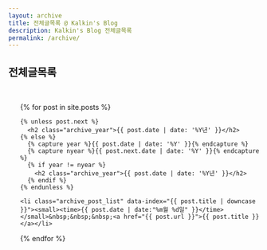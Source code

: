 ```yaml
---
layout: archive
title: 전체글목록 @ Kalkin's Blog
description: Kalkin's Blog 전체글목록
permalink: /archive/
---
```


<article id="archive">
<p><h1>전체글목록</h1><br /></p>
<!-- <p><div id="toc"><p class="toc_title">년도</p></div></p> -->
<p>
<ul>
  {% for post in site.posts %}

    {% unless post.next %}
      <h2 class="archive_year">{{ post.date | date: '%Y년' }}</h2>
    {% else %}
      {% capture year %}{{ post.date | date: '%Y' }}{% endcapture %}
      {% capture nyear %}{{ post.next.date | date: '%Y' }}{% endcapture %}
      {% if year != nyear %}
        <h2 class="archive_year">{{ post.date | date: '%Y년' }}</h2>
      {% endif %}
    {% endunless %}

    <li class="archive_post_list" data-index="{{ post.title | downcase }}"><small><time>{{ post.date | date:"%m월 %d일" }}</time></small>&nbsp;&nbsp;&nbsp;<a href="{{ post.url }}">{{ post.title }}</a></li>
  {% endfor %}
</ul>
</p>
</article>